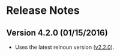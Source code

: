 # Release Notes

## Version 4.2.0 (01/15/2016)

* Uses the latest relnoun version ([v2.2.0](https://github.com/knowitall/chunkedextractor/blob/master/release/release_notes_relnoun.md)).
